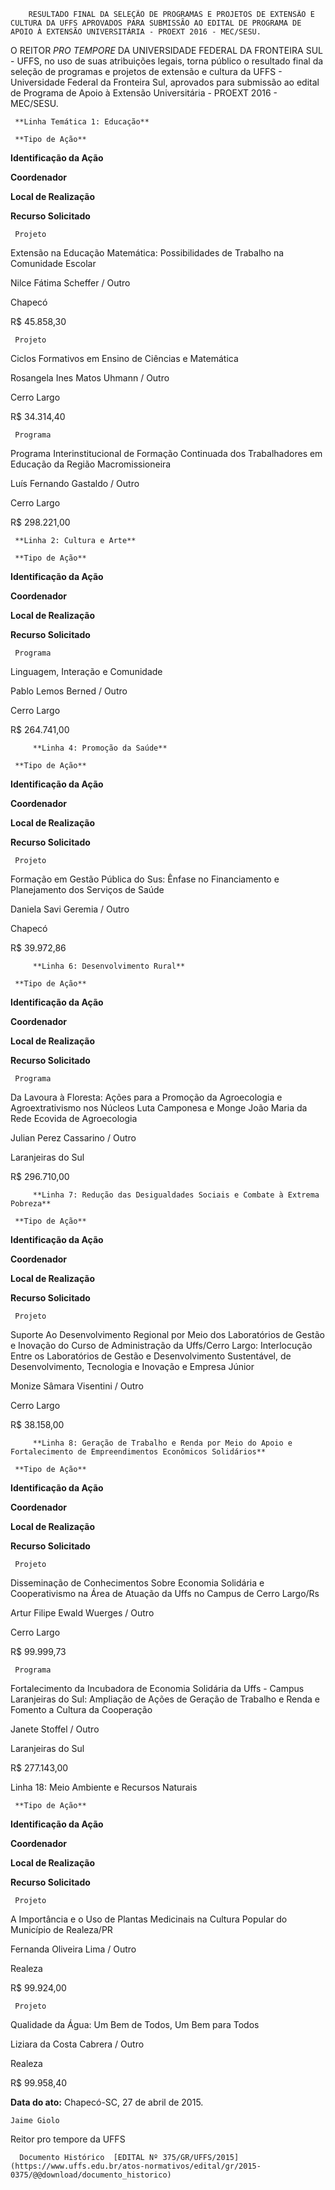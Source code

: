         RESULTADO FINAL DA SELEÇÃO DE PROGRAMAS E PROJETOS DE EXTENSÃO E CULTURA DA UFFS APROVADOS PARA SUBMISSÃO AO EDITAL DE PROGRAMA DE APOIO À EXTENSÃO UNIVERSITÁRIA - PROEXT 2016 - MEC/SESU.  

O REITOR *PRO TEMPORE* DA UNIVERSIDADE FEDERAL DA FRONTEIRA SUL - UFFS, no uso de suas atribuições legais, torna público o resultado final da seleção de programas e projetos de extensão e cultura da UFFS - Universidade Federal da Fronteira Sul, aprovados para submissão ao edital de Programa de Apoio à Extensão Universitária - PROEXT 2016 - MEC/SESU.

     **Linha Temática 1: Educação**

     **Tipo de Ação**

   **Identificação da Ação**

   **Coordenador**

   **Local de Realização**

   **Recurso Solicitado**

     Projeto 

   Extensão na Educação Matemática: Possibilidades de Trabalho na Comunidade Escolar 

   Nilce Fátima Scheffer / Outro 

   Chapecó

   R$ 45.858,30 

     Projeto 

   Ciclos Formativos em Ensino de Ciências e Matemática 

   Rosangela Ines Matos Uhmann / Outro 

   Cerro Largo

   R$ 34.314,40 

     Programa 

   Programa Interinstitucional de Formação Continuada dos Trabalhadores em Educação da Região Macromissioneira 

   Luís Fernando Gastaldo / Outro 

   Cerro Largo

   R$ 298.221,00

  

      

     **Linha 2: Cultura e Arte**

     **Tipo de Ação**

   **Identificação da Ação**

   **Coordenador**

   **Local de Realização**

   **Recurso Solicitado**

     Programa 

   Linguagem, Interação e Comunidade 

   Pablo Lemos Berned / Outro 

   Cerro Largo

   R$ 264.741,00 

         **Linha 4: Promoção da Saúde**

     **Tipo de Ação**

   **Identificação da Ação**

   **Coordenador**

   **Local de Realização**

   **Recurso Solicitado**

     Projeto 

   Formação em Gestão Pública do Sus: Ênfase no Financiamento e Planejamento dos Serviços de Saúde 

   Daniela Savi Geremia / Outro 

   Chapecó

   R$ 39.972,86 

         **Linha 6: Desenvolvimento Rural**

     **Tipo de Ação**

   **Identificação da Ação**

   **Coordenador**

   **Local de Realização**

   **Recurso Solicitado**

     Programa 

   Da Lavoura à Floresta: Ações para a Promoção da Agroecologia e Agroextrativismo nos Núcleos Luta Camponesa e Monge João Maria da Rede Ecovida de Agroecologia 

   Julian Perez Cassarino / Outro 

   Laranjeiras do Sul

   R$ 296.710,00 

         **Linha 7: Redução das Desigualdades Sociais e Combate à Extrema Pobreza** 

     **Tipo de Ação**

   **Identificação da Ação**

   **Coordenador**

   **Local de Realização**

   **Recurso Solicitado**

     Projeto

   Suporte Ao Desenvolvimento Regional por Meio dos Laboratórios de Gestão e Inovação do Curso de Administração da Uffs/Cerro Largo: Interlocução Entre os Laboratórios de Gestão e Desenvolvimento Sustentável, de Desenvolvimento, Tecnologia e Inovação e Empresa Júnior 

   Monize Sâmara Visentini / Outro 

   Cerro Largo

   R$ 38.158,00 

         **Linha 8: Geração de Trabalho e Renda por Meio do Apoio e Fortalecimento de Empreendimentos Econômicos Solidários** 

     **Tipo de Ação**

   **Identificação da Ação**

   **Coordenador**

   **Local de Realização**

   **Recurso Solicitado**

     Projeto 

   Disseminação de Conhecimentos Sobre Economia Solidária e Cooperativismo na Área de Atuação da Uffs no Campus de Cerro Largo/Rs

   Artur Filipe Ewald Wuerges / Outro 

   Cerro Largo

   R$ 99.999,73 

     Programa 

   Fortalecimento da Incubadora de Economia Solidária da Uffs - Campus Laranjeiras do Sul: Ampliação de Ações de Geração de Trabalho e Renda e Fomento a Cultura da Cooperação 

   Janete Stoffel / Outro 

   Laranjeiras do Sul

   R$ 277.143,00 

          

 Linha 18: Meio Ambiente e Recursos Naturais

  

     **Tipo de Ação**

   **Identificação da Ação**

   **Coordenador**

   **Local de Realização**

   **Recurso Solicitado**

     Projeto 

   A Importância e o Uso de Plantas Medicinais na Cultura Popular do Município de Realeza/PR

   Fernanda Oliveira Lima / Outro 

   Realeza

   R$ 99.924,00 

     Projeto 

   Qualidade da Água: Um Bem de Todos, Um Bem para Todos

   Liziara da Costa Cabrera / Outro 

   Realeza

   R$ 99.958,40 

      

   **Data do ato:** Chapecó-SC, 27 de abril de 2015.   
 

    Jaime Giolo   
 Reitor pro tempore da UFFS 

      Documento Histórico  [EDITAL Nº 375/GR/UFFS/2015](https://www.uffs.edu.br/atos-normativos/edital/gr/2015-0375/@@download/documento_historico)     
      
